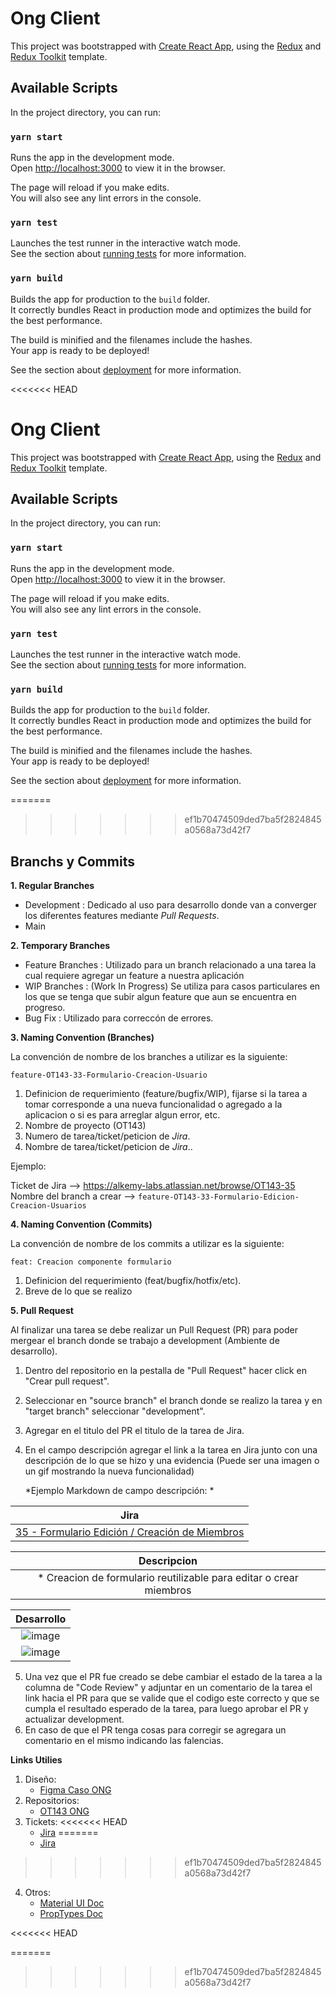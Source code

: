 # Ong Client

This project was bootstrapped with [Create React App](https://github.com/facebook/create-react-app), using the [Redux](https://redux.js.org/) and [Redux Toolkit](https://redux-toolkit.js.org/) template.

## Available Scripts

In the project directory, you can run:

### `yarn start`

Runs the app in the development mode.<br />
Open [http://localhost:3000](http://localhost:3000) to view it in the browser.

The page will reload if you make edits.<br />
You will also see any lint errors in the console.

### `yarn test`

Launches the test runner in the interactive watch mode.<br />
See the section about [running tests](https://facebook.github.io/create-react-app/docs/running-tests) for more information.

### `yarn build`

Builds the app for production to the `build` folder.<br />
It correctly bundles React in production mode and optimizes the build for the best performance.

The build is minified and the filenames include the hashes.<br />
Your app is ready to be deployed!

See the section about [deployment](https://facebook.github.io/create-react-app/docs/deployment) for more information.


<<<<<<< HEAD
# Ong Client

This project was bootstrapped with [Create React App](https://github.com/facebook/create-react-app), using the [Redux](https://redux.js.org/) and [Redux Toolkit](https://redux-toolkit.js.org/) template.

## Available Scripts

In the project directory, you can run:

### `yarn start`

Runs the app in the development mode.<br />
Open [http://localhost:3000](http://localhost:3000) to view it in the browser.

The page will reload if you make edits.<br />
You will also see any lint errors in the console.

### `yarn test`

Launches the test runner in the interactive watch mode.<br />
See the section about [running tests](https://facebook.github.io/create-react-app/docs/running-tests) for more information.

### `yarn build`

Builds the app for production to the `build` folder.<br />
It correctly bundles React in production mode and optimizes the build for the best performance.

The build is minified and the filenames include the hashes.<br />
Your app is ready to be deployed!

See the section about [deployment](https://facebook.github.io/create-react-app/docs/deployment) for more information.


=======
>>>>>>> ef1b70474509ded7ba5f2824845a0568a73d42f7
## Branchs y Commits

**1. Regular Branches**

 - Development : Dedicado al uso para desarrollo donde van a converger los diferentes features mediante *Pull Requests*.
 - Main

**2.  Temporary Branches**

- Feature Branches : Utilizado para un branch relacionado a una tarea la cual requiere agregar un feature a nuestra aplicación
- WIP Branches	: (Work In Progress) Se utiliza para casos particulares en los que se tenga que subir algun feature que aun se encuentra en progreso.
- Bug Fix : Utilizado para correccón de errores.

**3.  Naming Convention (Branches)**

La convención de nombre de los branches a utilizar es la siguiente:

    feature-OT143-33-Formulario-Creacion-Usuario

1. Definicion de requerimiento (feature/bugfix/WIP), fijarse si la tarea a tomar corresponde a una nueva funcionalidad o agregado a la aplicacion o si es para arreglar algun error, etc.
2. Nombre de proyecto (OT143)
3. Numero de tarea/ticket/peticion de *Jira*.
4. Nombre de tarea/ticket/peticion de *Jira*..

Ejemplo: 

Ticket de Jira --> https://alkemy-labs.atlassian.net/browse/OT143-35
Nombre del branch a crear --> `feature-OT143-33-Formulario-Edicion-Creacion-Usuarios`

**4.  Naming Convention (Commits)**

La convención de nombre de los commits a utilizar es la siguiente:

    feat: Creacion componente formulario

1. Definicion del requerimiento (feat/bugfix/hotfix/etc).
2. Breve de lo que se realizo

**5. Pull Request**

Al finalizar una tarea se debe realizar un Pull Request (PR) para poder mergear el branch donde se trabajo a development (Ambiente de desarrollo).

1. Dentro del repositorio en la pestalla de "Pull Request" hacer click en "Crear pull request".
2. Seleccionar en "source branch" el branch donde se realizo la tarea y en "target branch" seleccionar "development".
3. Agregar en el titulo del PR el titulo de la tarea de Jira.
4. En el campo descripción agregar el link a la tarea en Jira junto con una descripción de lo que se hizo y una evidencia (Puede ser una imagen o un gif mostrando la nueva funcionalidad)

	*Ejemplo Markdown de campo descripción: *

| **Jira** | 
| :-----------: | 
| [35 - Formulario Edición / Creación de Miembros](https://alkemy-labs.atlassian.net/browse/OT143-35)      | 

| Descripcion     | 
| :-----------: | 
| * Creacion de formulario reutilizable para editar o crear miembros   | 

| **Desarrollo** | 
| :-----------: | 
| ![image](/uploads/e6a46eff01e09be564e98f553388c856/image.png) |
| ![image](/uploads/594368214ff44e7f6605ec2799ee9d7d/image.png) |
	
5. Una vez que el PR fue creado se debe cambiar el estado de la tarea a la columna de "Code Review" y adjuntar en un comentario de la tarea el link hacia el PR para que se valide que el codigo este correcto y que se cumpla el resultado esperado de la tarea, para luego aprobar el PR y actualizar development.
6. En caso de que el PR tenga cosas para corregir se agregara un comentario en el mismo indicando las falencias.

**Links Utilies**

1. Diseño:
	- [Figma Caso ONG](https://www.figma.com/file/sjpq9FnkPbPNO3cnqkiXGM/Caso-ONG-Alkemy?node-id=0%3A1) 
2. Repositorios:
	- [OT143 ONG](https://github.com/alkemyTech/OT143-CLIENT)
3. Tickets:
<<<<<<< HEAD
	- [Jira](http://redmine.yvera.gob.ar/)
=======
	- [Jira](https://alkemy-labs.atlassian.net/jira/software/c/projects/OT143/boards/216/)
>>>>>>> ef1b70474509ded7ba5f2824845a0568a73d42f7
4. Otros:
	- [Material UI Doc](https://mui.com/)
	- [PropTypes Doc](https://es.reactjs.org/docs/typechecking-with-proptypes.html)

<<<<<<< HEAD

=======
>>>>>>> ef1b70474509ded7ba5f2824845a0568a73d42f7
